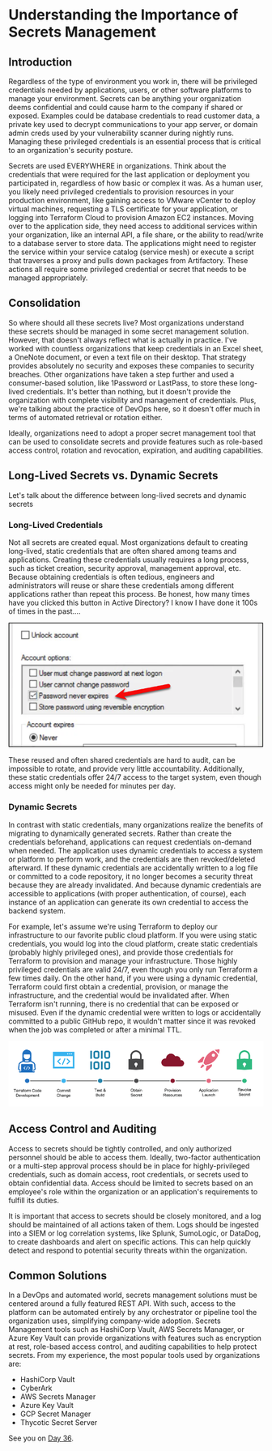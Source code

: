 # Understanding the Importance of Secrets Management

## Introduction
Regardless of the type of environment you work in, there will be privileged credentials needed by applications, users, or other software platforms to manage your environment. Secrets can be anything your organization deems confidential and could cause harm to the company if shared or exposed. Examples could be database credentials to read customer data, a private key used to decrypt communications to your app server, or domain admin creds used by your vulnerability scanner during nightly runs. Managing these privileged credentials is an essential process that is critical to an organization's security posture. 

Secrets are used EVERYWHERE in organizations. Think about the credentials that were required for the last application or deployment you participated in, regardless of how basic or complex it was. As a human user, you likely need privileged credentials to provision resources in your production environment, like gaining access to VMware vCenter to deploy virtual machines, requesting a TLS certificate for your application, or logging into Terraform Cloud to provision Amazon EC2 instances. Moving over to the application side, they need access to additional services within your organization, like an internal API, a file share, or the ability to read/write to a database server to store data. The applications might need to register the service within your service catalog (service mesh) or execute a script that traverses a proxy and pulls down packages from Artifactory. These actions all require some privileged credential or secret that needs to be managed appropriately.

## Consolidation

So where should all these secrets live? Most organizations understand these secrets should be managed in some secret management solution. However, that doesn't always reflect what is actually in practice. I've worked with countless organizations that keep credentials in an Excel sheet, a OneNote document, or even a text file on their desktop. That strategy provides absolutely no security and exposes these companies to security breaches. Other organizations have taken a step further and used a consumer-based solution, like 1Password or LastPass, to store these long-lived credentials. It's better than nothing, but it doesn't provide the organization with complete visibility and management of credentials. Plus, we're talking about the practice of DevOps here, so it doesn't offer much in terms of automated retrieval or rotation either.

Ideally, organizations need to adopt a proper secret management tool that can be used to consolidate secrets and provide features such as role-based access control, rotation and revocation, expiration, and auditing capabilities.

## Long-Lived Secrets vs. Dynamic Secrets
Let's talk about the difference between long-lived secrets and dynamic secrets

### Long-Lived Credentials 
Not all secrets are created equal. Most organizations default to creating long-lived, static credentials that are often shared among teams and applications. Creating these credentials usually requires a long process, such as ticket creation, security approval, management approval, etc. Because obtaining credentials is often tedious, engineers and administrators will reuse or share these credentials among different applications rather than repeat this process. Be honest, how many times have you clicked this button in Active Directory? I know I have done it 100s of times in the past….

![](images/day35-0.png)

These reused and often shared credentials are hard to audit, can be impossible to rotate, and provide very little accountability. Additionally, these static credentials offer 24/7 access to the target system, even though access might only be needed for minutes per day.

### Dynamic Secrets

In contrast with static credentials, many organizations realize the benefits of migrating to dynamically generated secrets. Rather than create the credentials beforehand, applications can request credentials on-demand when needed. The application uses dynamic credentials to access a system or platform to perform work, and the credentials are then revoked/deleted afterward. If these dynamic credentials are accidentally written to a log file or committed to a code repository, it no longer becomes a security threat because they are already invalidated. And because dynamic credentials are accessible to applications (with proper authentication, of course), each instance of an application can generate its own credential to access the backend system.

For example, let's assume we're using Terraform to deploy our infrastructure to our favorite public cloud platform. If you were using static credentials, you would log into the cloud platform, create static credentials (probably highly privileged ones), and provide those credentials for Terraform to provision and manage your infrastructure. Those highly privileged credentials are valid 24/7, even though you only run Terraform a few times daily. On the other hand, if you were using a dynamic credential, Terraform could first obtain a credential, provision, or manage the infrastructure, and the credential would be invalidated after. When Terraform isn't running, there is no credential that can be exposed or misused. Even if the dynamic credential were written to logs or accidentally committed to a public GitHub repo, it wouldn't matter since it was revoked when the job was completed or after a minimal TTL.

![](images/day35-1.png)

## Access Control and Auditing

Access to secrets should be tightly controlled, and only authorized personnel should be able to access them. Ideally, two-factor authentication or a multi-step approval process should be in place for highly-privileged credentials, such as domain access, root credentials, or secrets used to obtain confidential data. Access should be limited to secrets based on an employee's role within the organization or an application's requirements to fulfill its duties. 

It is important that access to secrets should be closely monitored, and a log should be maintained of all actions taken of them. Logs should be ingested into a SIEM or log correlation systems, like Splunk, SumoLogic, or DataDog, to create dashboards and alert on specific actions. This can help quickly detect and respond to potential security threats within the organization. 

## Common Solutions

In a DevOps and automated world, secrets management solutions must be centered around a fully featured REST API. With such, access to the platform can be automated entirely by any orchestrator or pipeline tool the organization uses, simplifying company-wide adoption. Secrets Management tools such as HashiCorp Vault, AWS Secrets Manager, or Azure Key Vault can provide organizations with features such as encryption at rest, role-based access control, and auditing capabilities to help protect secrets. From my experience, the most popular tools used by organizations are:

* HashiCorp Vault
* CyberArk
* AWS Secrets Manager
* Azure Key Vault
* GCP Secret Manager
* Thycotic Secret Server

See you on [Day 36](day36.md).